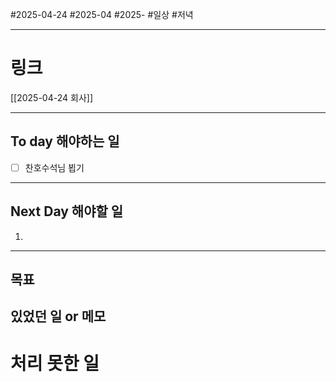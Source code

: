 #2025-04-24 #2025-04 #2025-
#일상 #저녁 

-------
# 링크
[[2025-04-24 회사]]

---
## To day 해야하는 일
- [ ] 찬호수석님 뵙기

---
## Next Day 해야할 일
1. 

---

## 목표


## 있었던 일  or 메모


# 처리 못한 일
